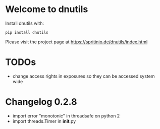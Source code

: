 Welcome to dnutils
==================

Install dnutils with:

    pip install dnutils

Please visit the project page at
https://spritinio.de/dnutils/index.html

TODOs
=====

* change access rights in exposures so they can be accessed system wide

Changelog 0.2.8
===============

* import error "monotonic" in threadsafe on python 2
* import threads.Timer in __init__.py